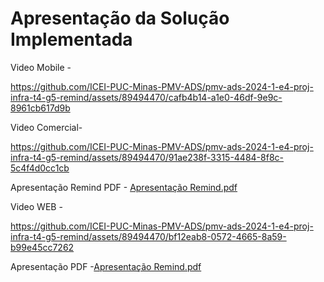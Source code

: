 # Apresentação da Solução Implementada 




Video Mobile - 

https://github.com/ICEI-PUC-Minas-PMV-ADS/pmv-ads-2024-1-e4-proj-infra-t4-g5-remind/assets/89494470/cafb4b14-a1e0-46df-9e9c-8961cb617d9b

Video Comercial-

https://github.com/ICEI-PUC-Minas-PMV-ADS/pmv-ads-2024-1-e4-proj-infra-t4-g5-remind/assets/89494470/91ae238f-3315-4484-8f8c-5c4f4d0cc1cb


Apresentação Remind PDF - [Apresentação Remind.pdf](https://github.com/user-attachments/files/15945658/Apresentacao.Remind.pdf)

Video WEB - 

https://github.com/ICEI-PUC-Minas-PMV-ADS/pmv-ads-2024-1-e4-proj-infra-t4-g5-remind/assets/89494470/bf12eab8-0572-4665-8a59-b99e45cc7262

Apresentação PDF -[Apresentação Remind.pdf](https://github.com/user-attachments/files/15945686/Apresentacao.Remind.pdf)
